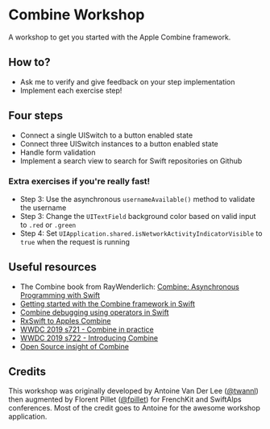 # Combine Workshop
A workshop to get you started with the Apple Combine framework.

## How to?
- Ask me to verify and give feedback on your step implementation
- Implement each exercise step!

## Four steps
- Connect a single UISwitch to a button enabled state
- Connect three UISwitch instances to a button enabled state
- Handle form validation
- Implement a search view to search for Swift repositories on Github

### Extra exercises if you're really fast!
- Step 3: Use the asynchronous `usernameAvailable()` method to validate the username
- Step 3: Change the `UITextField` background color based on valid input to `.red` or `.green`
- Step 4: Set `UIApplication.shared.isNetworkActivityIndicatorVisible` to `true` when the request is running

## Useful resources

- The Combine book from RayWenderlich: [Combine: Asynchronous Programming with Swift](https://store.raywenderlich.com/products/combine-asynchronous-programming-with-swift)
- [Getting started with the Combine framework in Swift](https://www.avanderlee.com/swift/combine/)
- [Combine debugging using operators in Swift](https://www.avanderlee.com/swift/combine-swift/)
- [RxSwift to Apples Combine](https://medium.com/gett-engineering/rxswift-to-apples-combine-cheat-sheet-e9ce32b14c5b)
- [WWDC 2019 s721 - Combine in practice](https://developer.apple.com/videos/play/wwdc2019/721/)
- [WWDC 2019 s722 - Introducing Combine](https://developer.apple.com/videos/play/wwdc2019/722/)
- [Open Source insight of Combine](https://github.com/broadwaylamb/OpenCombine)

## Credits

This workshop was originally developed by Antoine Van Der Lee ([@twannl](https://twitter.com/twannl)) then augmented by Florent Pillet ([@fpillet](https://twitter.com/fpillet)) for FrenchKit and SwiftAlps conferences. Most of the credit goes to Antoine for the awesome workshop application.
